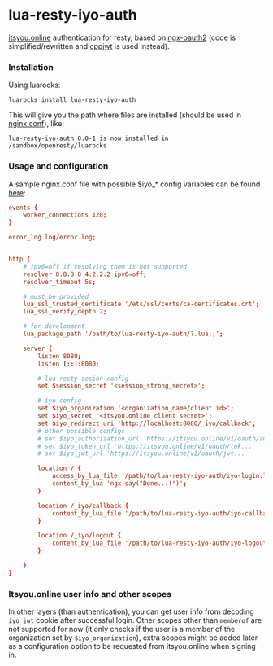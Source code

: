# lua-resty-iyo-auth
[itsyou.online](https://itsyou.online) authentication for resty, based on [ngx-oauth2](https://github.com/jirutka/ngx-oauth) (code is simplified/rewritten and [cppjwt](https://github.com/abom/lua-cpp-jwt) is used instead).

### Installation
Using luarocks:

`luarocks install lua-resty-iyo-auth`

This will give you the path where files are installed (should be used in [nginx.conf](#Usage)), like:

`lua-resty-iyo-auth 0.0-1 is now installed in /sandbox/openresty/luarocks`

### Usage and configuration
A sample nginx.conf file with possible $iyo_* config variables can be found [here](conf/nginx.example.conf):

```conf
events {
    worker_connections 128;
}

error_log log/error.log;


http {
    # ipv6=off if resolving them is not supported
    resolver 8.8.8.8 4.2.2.2 ipv6=off;
    resolver_timeout 5s;

    # must be provided
    lua_ssl_trusted_certificate '/etc/ssl/certs/ca-certificates.crt';
    lua_ssl_verify_depth 2;

    # for development
    lua_package_path '/path/to/lua-resty-iyo-auth/?.lua;;';

    server {
        listen 8080;
        listen [::]:8080;

        # lua-resty-sesion config
        set $session_secret '<session_strong_secret>';

        # iyo config
        set $iyo_organization '<organization_name/client id>';
        set $iyo_secret '<itsyou.online client secret>';
        set $iyo_redirect_uri 'http://localhost:8080/_iyo/callback';
        # other possible configs
        # set $iyo_authorization_url 'https://itsyou.online/v1/oauth/auth...
        # set $iyo_token_url 'https://itsyou.online/v1/oauth/tok...
        # set $iyo_jwt_url 'https://itsyou.online/v1/oauth/jwt...

        location / {
            access_by_lua_file '/path/to/lua-resty-iyo-auth/iyo-login.lua';
            content_by_lua 'ngx.say("Done...!")';
        }

        location /_iyo/callback {
            content_by_lua_file '/path/to/lua-resty-iyo-auth/iyo-callback.lua';
        }

        location /_iyo/logout {
            content_by_lua_file '/path/to/lua-resty-iyo-auth/iyo-logout.lua';
        }

    }
}
```

### Itsyou.online user info and other scopes
In other layers (than authentication), you can get user info from decoding `iyo_jwt` cookie after successful login.
Other scopes other than `memberof` are not supported for now (it only checks if the user is a member of the organization set by `$iyo_organization`), extra scopes might be added later as a configuration option to be requested from itsyou.online when signing in.
